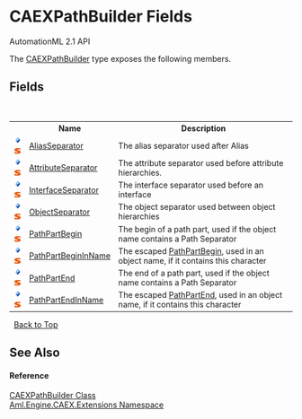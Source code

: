 # CAEXPathBuilder Fields
AutomationML 2.1 API 

The <a href="T_Aml_Engine_CAEX_Extensions_CAEXPathBuilder">CAEXPathBuilder</a> type exposes the following members.


## Fields
&nbsp;<table><tr><th></th><th>Name</th><th>Description</th></tr><tr><td>![Public field](media/pubfield.gif "Public field")![Static member](media/static.gif "Static member")</td><td><a href="F_Aml_Engine_CAEX_Extensions_CAEXPathBuilder_AliasSeparator">AliasSeparator</a></td><td>
The alias separator used after Alias</td></tr><tr><td>![Public field](media/pubfield.gif "Public field")![Static member](media/static.gif "Static member")</td><td><a href="F_Aml_Engine_CAEX_Extensions_CAEXPathBuilder_AttributeSeparator">AttributeSeparator</a></td><td>
The attribute separator used before attribute hierarchies.</td></tr><tr><td>![Public field](media/pubfield.gif "Public field")![Static member](media/static.gif "Static member")</td><td><a href="F_Aml_Engine_CAEX_Extensions_CAEXPathBuilder_InterfaceSeparator">InterfaceSeparator</a></td><td>
The interface separator used before an interface</td></tr><tr><td>![Public field](media/pubfield.gif "Public field")![Static member](media/static.gif "Static member")</td><td><a href="F_Aml_Engine_CAEX_Extensions_CAEXPathBuilder_ObjectSeparator">ObjectSeparator</a></td><td>
The object separator used between object hierarchies</td></tr><tr><td>![Public field](media/pubfield.gif "Public field")![Static member](media/static.gif "Static member")</td><td><a href="F_Aml_Engine_CAEX_Extensions_CAEXPathBuilder_PathPartBegin">PathPartBegin</a></td><td>
The begin of a path part, used if the object name contains a Path Separator</td></tr><tr><td>![Public field](media/pubfield.gif "Public field")![Static member](media/static.gif "Static member")</td><td><a href="F_Aml_Engine_CAEX_Extensions_CAEXPathBuilder_PathPartBeginInName">PathPartBeginInName</a></td><td>
The escaped <a href="F_Aml_Engine_CAEX_Extensions_CAEXPathBuilder_PathPartBegin">PathPartBegin</a>, used in an object name, if it contains this character</td></tr><tr><td>![Public field](media/pubfield.gif "Public field")![Static member](media/static.gif "Static member")</td><td><a href="F_Aml_Engine_CAEX_Extensions_CAEXPathBuilder_PathPartEnd">PathPartEnd</a></td><td>
The end of a path part, used if the object name contains a Path Separator</td></tr><tr><td>![Public field](media/pubfield.gif "Public field")![Static member](media/static.gif "Static member")</td><td><a href="F_Aml_Engine_CAEX_Extensions_CAEXPathBuilder_PathPartEndInName">PathPartEndInName</a></td><td>
The escaped <a href="F_Aml_Engine_CAEX_Extensions_CAEXPathBuilder_PathPartEnd">PathPartEnd</a>, used in an object name, if it contains this character</td></tr></table>&nbsp;
<a href="#caexpathbuilder-fields">Back to Top</a>

## See Also


#### Reference
<a href="T_Aml_Engine_CAEX_Extensions_CAEXPathBuilder">CAEXPathBuilder Class</a><br /><a href="N_Aml_Engine_CAEX_Extensions">Aml.Engine.CAEX.Extensions Namespace</a><br />